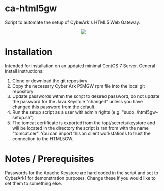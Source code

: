 # ca-html5gw
Script to automate the setup of CyberArk's HTML5 Web Gateway.

<p align="center">
    <img src="https://cdn.rawgit.com/strick-j/ca-html5gw/94fa5f69/examples/html5install.svg">
</p>

# Installation
Intended for installation on an updated minimal CentOS 7 Server. General install instructions:
1. Clone or download the git repository
2. Copy the necessary Cyber Ark PSMGW rpm file into the local git repository
3. Update passwords within the script to desired password, do not update the password for the Java Keystore "changeit" unless you have changed this password from the default.
4. Run the setup script as a user with admin rights (e.g. "sudo ./html5gw-setup.sh")
5. The tomcat certificate is exported from the /opt/secrets/keystore and will be located in the directory the script is ran from with the name "tomcat.cer". You can import this on client workstations to trust the connection to the HTML5GW.

# Notes / Prerequisites
Passwords for the Apache Keystore are hard coded in the script and set to CyberArk1 for demonstration purposes. Change these if you would like to set them to something else.
